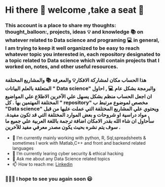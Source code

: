 # Hi there 👋 welcome ,take a seat :seat:

### This account is a place to share my thoughts: thought_balloon:, projects, ideas :bulb: and knowledge :books: on whatever related to Data science and programing  :computer:  in general, I am trying to keep it well organized to be easy to reach whatever topic you interested in, each repository designated to a topic related to Data science which will contain projects that I worked on, notes, and other useful resources.    
### هذا الحساب مكان لمشاركة الافكار:bulb:  والمعرفة :books:  والمشاريع المختلفة المتعلقة بالعلم البيانات " Data science" والبرمجة بشكل عام :computer:  , احاول ان اجعل الحساب منظم بشكل يسهل علي الآخرين الاطلاع علي المواضيع المختلفة المهتمين بها .  كل  " repository" مخصص لموضوع مرتبط ب "Data science" ويحتوي  علي المشاريع المختلفة التي عملت عليها من قبل , مواد دراسية او شروحات  و بعض الموارد المختلفة التي قد تكون مفيدة. سأحاول ان شاء الله  بقدر الامكان اضافة ترجمة باللغة العربية علي جميع ما سوف يتم نشره بحيث يكون مصدر معرفي مفيد للآخرين . 

- 🔭 I’m currently  mainly working with python, R, Sql,spreadsheets & sometimes I work with Matlab,C++ and front and backend  related languages   
- 🌱 I’m currently learing cyber security & ethical hacking
- 💬 Ask me about any Data Science related topics   
- 📫 How to reach me: [Linkedin](https://www.linkedin.com/in/abdalla-m-8239a5121)

### 👋👋👋 I hope to see you again soon :smiley: 



